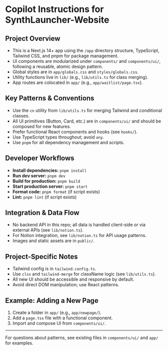 # Copilot Instructions for SynthLauncher-Website

## Project Overview
- This is a Next.js 14+ app using the `/app` directory structure, TypeScript, Tailwind CSS, and pnpm for package management.
- UI components are modularized under `components/` and `components/ui/`, following a reusable, atomic design pattern.
- Global styles are in `app/globals.css` and `styles/globals.css`.
- Utility functions live in `lib/` (e.g., `lib/utils.ts` for class merging).
- App routes are colocated in `app/` (e.g., `app/waitlist/page.tsx`).

## Key Patterns & Conventions
- Use the `cn` utility from `lib/utils.ts` for merging Tailwind and conditional classes.
- All UI primitives (Button, Card, etc.) are in `components/ui/` and should be composed for new features.
- Prefer functional React components and hooks (see `hooks/`).
- Use TypeScript types throughout; avoid `any`.
- Use `pnpm` for all dependency management and scripts.

## Developer Workflows
- **Install dependencies:** `pnpm install`
- **Run dev server:** `pnpm dev`
- **Build for production:** `pnpm build`
- **Start production server:** `pnpm start`
- **Format code:** `pnpm format` (if script exists)
- **Lint:** `pnpm lint` (if script exists)

## Integration & Data Flow
- No backend API in this repo; all data is handled client-side or via external APIs (see `lib/notion.ts`).
- For Notion integration, see `lib/notion.ts` for API usage patterns.
- Images and static assets are in `public/`.

## Project-Specific Notes
- Tailwind config is in `tailwind.config.ts`.
- Use `clsx` and `tailwind-merge` for className logic (see `lib/utils.ts`).
- All new UI should be accessible and responsive by default.
- Avoid direct DOM manipulation; use React patterns.

## Example: Adding a New Page
1. Create a folder in `app/` (e.g., `app/newpage/`).
2. Add a `page.tsx` file with a functional component.
3. Import and compose UI from `components/ui/`.

---

For questions about patterns, see existing files in `components/ui/` and `app/` for examples.
